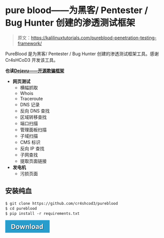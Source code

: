 # pure blood——为黑客/ Pentester / Bug Hunter 创建的渗透测试框架

> 原文：<https://kalilinuxtutorials.com/pureblood-penetration-testing-framework/>

PureBlood 是为黑客/ Pentester / Bug Hunter 创建的渗透测试框架工具。感谢 Cr4sHCoD3 开发该工具。

**也读[Dejavu——开源欺骗框架](https://kalilinuxtutorials.com/dejavu-open-source-framework/)**

*   **网页测试**
    *   横幅抓取
    *   Whois
    *   Traceroute
    *   DNS 记录
    *   反向 DNS 查找
    *   区域转移查找
    *   端口扫描
    *   管理面板扫描
    *   子域扫描
    *   CMS 标识
    *   反向 IP 查找
    *   子网查找
    *   提取页面链接
*   **发电机**
    *   污损页面

## **安装纯血**

```
$ git clone https://github.com/cr4shcod3/pureblood
$ cd pureblood
$ pip install -r requirements.txt
```

[![](img/d861a9096555aeb1980fc054015933d7.png)](https://github.com/cr4shcod3/pureblood)